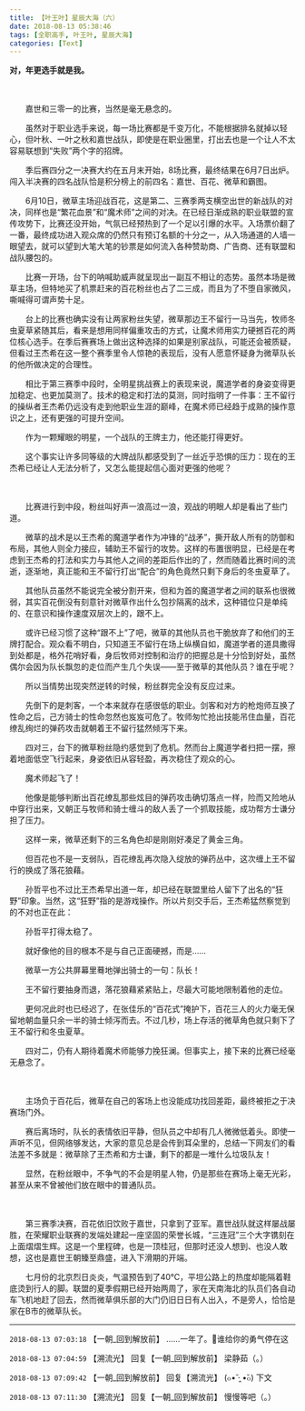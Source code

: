 ```yaml
---
title: 【叶王叶】星辰大海（六）
date: 2018-08-13 05:38:46
tags: [全职高手, 叶王叶, 星辰大海]
categories: [Text]
---
```


<p dir="ltr"  ><b>对，年更选手就是我。</b><br /><br /><br /></p> 
<p dir="ltr"  >　　嘉世和三零一的比赛，当然是毫无悬念的。</p> 
<p dir="ltr"  >　　虽然对于职业选手来说，每一场比赛都是千变万化，不能根据排名就掉以轻心，但叶秋、一叶之秋和嘉世战队，即使是在职业圈里，打出去也是一个让人不太容易联想到“失败”两个字的招牌。</p> 
<p dir="ltr"  >　　季后赛四分之一决赛大约在五月末开始，8场比赛，最终结果在6月7日出炉。闯入半决赛的四名战队恰是积分榜上的前四名：嘉世、百花、微草和霸图。</p> 
<p dir="ltr"  >　　6月10日，微草主场迎战百花，这是第二、三赛季两支横空出世的新战队的对决，同样也是“繁花血景”和“魔术师”之间的对决。在已经日渐成熟的职业联盟的宣传攻势下，比赛还没开始，气氛已经预热到了一个足以引爆的水平。入场票价翻了一番，最终成功进入观众席的仍然只有预订名额的十分之一，从入场通道的人墙一眼望去，就可以望到大笔大笔的钞票是如何流入各种赞助商、广告商、还有联盟和战队腰包的。</p> 
<p dir="ltr"  >　　比赛一开场，台下的呐喊助威声就呈现出一副互不相让的态势。虽然本场是微草主场，但特地买了机票赶来的百花粉丝也占了二三成，而且为了不堕自家微风，嘶喊得可谓声势十足。</p> 
<p dir="ltr"  >　　台上的比赛也确实没有让两家粉丝失望，微草那边王不留行一马当先，牧师冬虫夏草紧随其后，看来是想用同样偏重攻击的方式，让魔术师用实力硬撼百花的两位核心选手。在季后赛赛场上做出这种选择的如果是别家战队，可能还会被质疑，但看过王杰希在这一整个赛季里令人惊艳的表现后，没有人愿意怀疑身为微草队长的他所做决定的合理性。</p> 
<p dir="ltr"  >　　相比于第三赛季中段时，全明星挑战赛上的表现来说，魔道学者的身姿变得更加稳定、也更加莫测了。技术的稳定和打法的莫测，同时指明了一件事：王不留行的操纵者王杰希仍远没有走到他职业生涯的巅峰，在魔术师已经趋于成熟的操作意识之上，还有更强的可提升空间。</p> 
<p dir="ltr"  >　　作为一颗耀眼的明星，一个战队的王牌主力，他还能打得更好。</p> 
<p dir="ltr"  >　　这个事实让许多同等级的大牌战队都感受到了一丝近乎恐惧的压力：现在的王杰希已经让人无法分析了，又怎么能提起信心面对更强的他呢？</p> 
<p dir="ltr"  >　　</p> 
<p dir="ltr"  >　　比赛进行到中段，粉丝叫好声一浪高过一浪，观战的明眼人却是看出了些门道。</p> 
<p dir="ltr"  >　　微草的战术是以王杰希的魔道学者作为冲锋的“战矛”，撕开敌人所有的防御和布局，其他人则全力接应，辅助王不留行的攻势。这样的布置很明显，已经是在考虑到王杰希的打法和实力与其他人之间的差距后作出的了，然而随着比赛时间的流逝，逐渐地，真正能和王不留行打出“配合”的角色竟然只剩下身后的冬虫夏草了。</p> 
<p dir="ltr"  >　　其他队员虽然不能说完全被分割开来，但和为首的魔道学者之间的联系也很微弱，其实百花倒没有刻意针对微草作出什么包抄隔离的战术，这种错位只是单纯的、在意识和操作速度双层次上的，跟不上。</p> 
<p dir="ltr"  >　　或许已经习惯了这种“跟不上”了吧，微草的其他队员也干脆放弃了和他们的王牌打配合。观众看不明白，只知道王不留行在场上纵横自如，魔道学者的道具撒得到处都是，格外花哨好看，身后牧师对控制和治疗的把握总是十分恰到好处，虽然偶尔会因为队长飘忽的走位而产生几个失误——至于微草的其他队员？谁在乎呢？</p> 
<p dir="ltr"  >　　所以当情势出现突然逆转的时候，粉丝群完全没有反应过来。</p> 
<p dir="ltr"  >　　先倒下的是刺客，一个本来就存在感很低的职业。剑客和对方的枪炮师互换了性命之后，己方骑士的性命忽然也岌岌可危了。牧师匆忙抢出技能吊住血量，百花缭乱绚烂的弹药攻击就朝着王不留行猛然倾泻下来。</p> 
<p dir="ltr"  >　　四对三，台下的微草粉丝隐约感觉到了危机。然而台上魔道学者扫把一摆，擦着地面低空飞行起来，身姿依旧从容轻盈，再次稳住了观众的心。</p> 
<p dir="ltr"  >　　魔术师起飞了！</p> 
<p dir="ltr"  >　　他像是能够判断出百花缭乱那些炫目的弹药攻击确切落点一样，险而又险地从中穿行出来，又朝正与牧师和骑士缠斗的敌人丢了一个抓取技能，成功帮方士谦分担了压力。</p> 
<p dir="ltr"  >　　这样一来，微草还剩下的三名角色却是刚刚好凑足了黄金三角。</p> 
<p dir="ltr"  >　　但百花也不是一支弱队，百花缭乱再次隐入绽放的弹药丛中，这次缠上王不留行的换成了落花狼藉。</p> 
<p dir="ltr"  >　　孙哲平也不过比王杰希早出道一年，却已经在联盟里给人留下了出名的“狂野”印象。当然，这“狂野”指的是游戏操作。所以片刻交手后，王杰希猛然察觉到的不对也正在此：</p> 
<p dir="ltr"  >　　孙哲平打得太稳了。</p> 
<p dir="ltr"  >　　就好像他的目的根本不是与自己正面硬撼，而是……</p> 
<p dir="ltr"  >　　微草一方公共屏幕里蓦地弹出骑士的一句：队长！</p> 
<p dir="ltr"  >　　王不留行要抽身而退，落花狼藉紧紧贴上，尽最大可能地限制着他的走位。</p> 
<p dir="ltr"  >　　更何况此时也已经迟了，在张佳乐的“百花式”掩护下，百花三人的火力毫无保留地朝血量只余一半的骑士倾泻而去。不过几秒，场上存活的微草角色就只剩下了王不留行和冬虫夏草。</p> 
<p dir="ltr"  >　　四对二，仍有人期待着魔术师能够力挽狂澜。但事实上，接下来的比赛已经毫无悬念了。</p> 
<p dir="ltr"  >　　</p> 
<p dir="ltr"  >　　主场负于百花后，微草在自己的客场上也没能成功找回差距，最终被拒之于决赛场门外。</p> 
<p dir="ltr"  >　　赛后离场时，队长的表情依旧平静，但队员之中却有几人微微低着头。即使一声听不见，但网络够发达，大家的意见总是会传到耳朵里的，总结一下网友们的看法差不多就是：微草除了王杰希和方士谦，剩下的都是一堆什么垃圾队友！</p> 
<p dir="ltr"  >　　显然，在粉丝眼中，不争气的不会是明星人物，仍是那些在赛场上毫无光彩，甚至从来不曾被他们放在眼中的普通队员。</p> 
<p dir="ltr"  >　　</p> 
<p dir="ltr"  >　　第三赛季决赛，百花依旧饮败于嘉世，只拿到了亚军。嘉世战队就这样屡战屡胜，在荣耀职业联赛的发端处建起一座坚固的荣誉长城，“三连冠”三个大字镌刻在上面熠熠生辉。这是一个里程碑，也是一顶桂冠，但那时还没人想到、也没人敢想，这也是嘉世王朝臻至鼎盛，进入下滑期的开端。</p> 
<p dir="ltr"  >　　七月份的北京烈日炎炎，气温预告到了40℃，平坦公路上的热度却能隔着鞋底烫到行人的脚。联盟的夏季假期已经开始两周了，家在天南海北的队员们各自动车飞机地赶了回去，然而微草俱乐部的大门仍旧日日有人出入，不是旁人，恰恰是家在B市的微草队长。</p>

<!-- more -->

---

`2018-08-13 07:03:18` 【一朝\_回到解放前】 ……一年了。🙂谁给你的勇气停在这

`2018-08-13 07:04:59` 【溯流光】 回复【一朝\_回到解放前】 梁静茹（。）

`2018-08-13 07:09:42` 【一朝\_回到解放前】 回复【溯流光】 (๐•̆ ·̭ •̆๐) 下文

`2018-08-13 07:11:30` 【溯流光】 回复【一朝\_回到解放前】 慢慢等吧（。）
